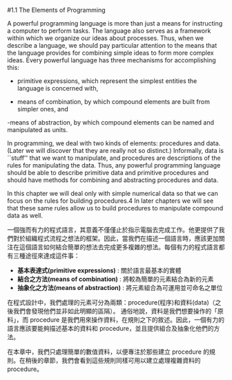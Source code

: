 #1.1 The Elements of Programming

A powerful programming language is more than just a means for instructing a computer to perform tasks. The language also serves as a framework within which we organize our ideas about processes. Thus, when we describe a language, we should pay particular attention to the means that the language provides for combining simple ideas to form more complex ideas. Every powerful language has three mechanisms for accomplishing this:

 - primitive expressions, which represent the simplest entities the language is concerned with,

 - means of combination, by which compound elements are built from simpler ones, and

 -means of abstraction, by which compound elements can be named and manipulated as units.

In programming, we deal with two kinds of elements: procedures and data. (Later we will discover that they are really not so distinct.) Informally, data is ``stuff'' that we want to manipulate, and procedures are descriptions of the rules for manipulating the data. Thus, any powerful programming language should be able to describe primitive data and primitive procedures and should have methods for combining and abstracting procedures and data.

In this chapter we will deal only with simple numerical data so that we can focus on the rules for building procedures.4 In later chapters we will see that these same rules allow us to build procedures to manipulate compound data as well.

一個強而有力的程式語言，其意義不僅僅止於指示電腦去完成工作。他更提供了我們對於組織程式流程之想法的框架。因此，當我們在描述一個語言時，應該更加關注在這個語言如何結合簡單的想法去完成更多複雜的想法。每個有力的程式語言都有三種途徑來達成這件事：

- **基本表達式(primitive expressions)** : 關於語言最基本的實體
- **結合之方法(means of combination)** : 將較為簡單的元素結合為新的元素
- **抽象化之方法(means of abstraction)** : 將元素組合為可運用並可命名之單位

在程式設計中，我們處理的元素可分為兩類：procedure(程序)和資料(data)（之後我們會發現他們並非如此明顯的區隔）。
通俗地說，資料是我們想要操作的「原料」，而 procedure 是我們用來操作資料，在規則之下的敘述。因此，一個有力的語言應該要能夠描述基本的資料和 procedure，並且提供組合及抽象化他們的方法。

在本章中，我們只處理簡單的數值資料，以便專注於那些建立 procedure 的規則。在稍後的章節，我們會看到這些規則同樣可用以建立處理複雜資料的 procedure。
